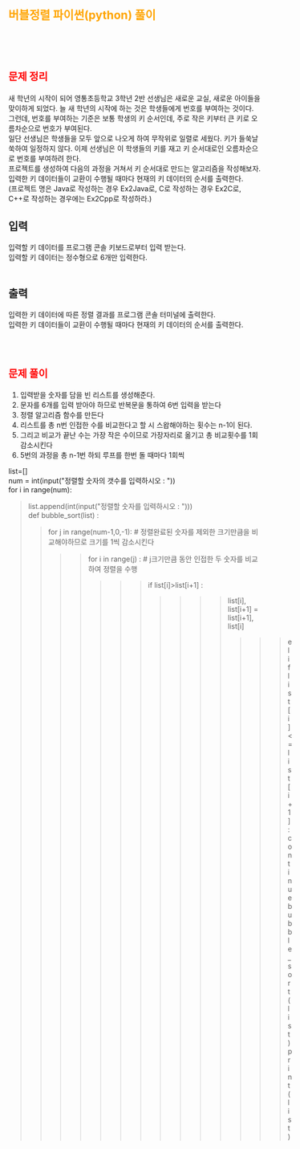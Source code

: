 # <span style="color:orange; font-size:17pt; font-weight:bold"> 버블정렬 파이썬(python)  풀이</span>

<br><br>

# <span style="color: red; font-size:15pt">문제 정리</span>
새 학년의 시작이 되어 영통초등학교 3학년 2반 선생님은 새로운 교실, 새로운 아이들을 맞이하게 되었다. 늘 새 학년의 시작에 하는 것은 학생들에게 번호를 부여하는 것이다. <br>
그런데, 번호를 부여하는 기준은 보통 학생의 키 순서인데, 주로 작은 키부터 큰 키로 오름차순으로 번호가 부여된다. <br>
일단 선생님은 학생들을 모두 앞으로 나오게 하여 무작위로 일렬로 세웠다. 키가 들쑥날쑥하여 일정하지 않다. 이제 선생님은 이 학생들의 키를 재고 키 순서대로인 오름차순으로 번호를 부여하려 한다. <br>
프로젝트를 생성하여 다음의 과정을 거쳐서 키 순서대로 만드는 알고리즘을 작성해보자. <br>
입력한 키 데이터들이 교환이 수행될 때마다 현재의 키 데이터의 순서를 출력한다. <br>
(프로젝트 명은 Java로 작성하는 경우 Ex2Java로, C로 작성하는 경우 Ex2C로, C++로 작성하는 경우에는 Ex2Cpp로 작성하라.) <br>
## 입력 <br>
입력할 키 데이터를 프로그램 콘솔 키보드로부터 입력 받는다. <br>
입력할 키 데이터는 정수형으로 6개만 입력한다.  <br>
<br>
## 출력 <br>
입력한 키 데이터에 따른 정렬 결과를 프로그램 콘솔 터미널에 출력한다. <br>
입력한 키 데이터들이 교환이 수행될 때마다 현재의 키 데이터의 순서를 출력한다.  <br>
<br><br>

# <span style="color: red; font-size:15pt">문제 풀이</span>
1. 입력받을 숫자를 담을 빈 리스트를 생성해준다. <br>
2. 문자를 6개를 입력 받아야 하므로 반복문을 통하여 6번 입력을 받는다 <br>
3. 정렬 알고리즘 함수를 만든다 <br>
4. 리스트를 총 n번 인접한 수를 비교한다고 할 시 스왑해야하는 횟수는 n-1이 된다. <br>
5. 그리고 비교가 끝난 수는 가장 작은 수이므로 가장자리로 옮기고 총 비교횟수를 1회 감소시킨다 
6. 5번의 과정을 총 n-1번 하되 루프를 한번 돌 때마다 1회씩 
<p>
list=[] <br>
num = int(input("정렬할 숫자의 갯수를 입력하시오 : "))<br>
for i in range(num):<br>
<blockquote>    list.append(int(input("정렬할 숫자를 입력하시오 : ")))<br>
def bubble_sort(list) :<br>
<blockquote>    for j in range(num-1,0,-1): # 정렬완료된 숫자를 제외한 크기만큼을 비교해야하므로 크기를 1씩 감소시킨다<br>
<blockquote><blockquote>        for i in range(j) : # j크기만큼 동안 인접한 두 숫자를 비교하여 정렬을 수행<br>
<blockquote><blockquote><blockquote>            if list[i]>list[i+1] :<br>
<blockquote><blockquote><blockquote><blockquote>                list[i], list[i+1] = list[i+1], list[i]<br>
<blockquote><blockquote><blockquote>           elif list[i]<=list[i+1] : <br>
                continue<br>
bubble_sort(list)<br>
print(list)<br>
